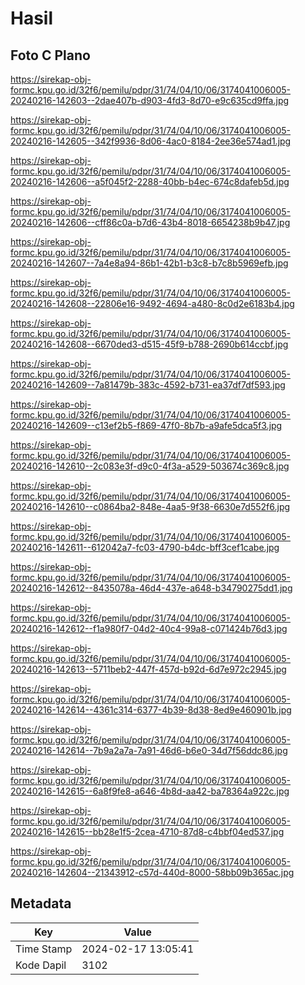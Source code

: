 # Hasil

## Foto C Plano

https://sirekap-obj-formc.kpu.go.id/32f6/pemilu/pdpr/31/74/04/10/06/3174041006005-20240216-142603--2dae407b-d903-4fd3-8d70-e9c635cd9ffa.jpg

https://sirekap-obj-formc.kpu.go.id/32f6/pemilu/pdpr/31/74/04/10/06/3174041006005-20240216-142605--342f9936-8d06-4ac0-8184-2ee36e574ad1.jpg

https://sirekap-obj-formc.kpu.go.id/32f6/pemilu/pdpr/31/74/04/10/06/3174041006005-20240216-142606--a5f045f2-2288-40bb-b4ec-674c8dafeb5d.jpg

https://sirekap-obj-formc.kpu.go.id/32f6/pemilu/pdpr/31/74/04/10/06/3174041006005-20240216-142606--cff86c0a-b7d6-43b4-8018-6654238b9b47.jpg

https://sirekap-obj-formc.kpu.go.id/32f6/pemilu/pdpr/31/74/04/10/06/3174041006005-20240216-142607--7a4e8a94-86b1-42b1-b3c8-b7c8b5969efb.jpg

https://sirekap-obj-formc.kpu.go.id/32f6/pemilu/pdpr/31/74/04/10/06/3174041006005-20240216-142608--22806e16-9492-4694-a480-8c0d2e6183b4.jpg

https://sirekap-obj-formc.kpu.go.id/32f6/pemilu/pdpr/31/74/04/10/06/3174041006005-20240216-142608--6670ded3-d515-45f9-b788-2690b614ccbf.jpg

https://sirekap-obj-formc.kpu.go.id/32f6/pemilu/pdpr/31/74/04/10/06/3174041006005-20240216-142609--7a81479b-383c-4592-b731-ea37df7df593.jpg

https://sirekap-obj-formc.kpu.go.id/32f6/pemilu/pdpr/31/74/04/10/06/3174041006005-20240216-142609--c13ef2b5-f869-47f0-8b7b-a9afe5dca5f3.jpg

https://sirekap-obj-formc.kpu.go.id/32f6/pemilu/pdpr/31/74/04/10/06/3174041006005-20240216-142610--2c083e3f-d9c0-4f3a-a529-503674c369c8.jpg

https://sirekap-obj-formc.kpu.go.id/32f6/pemilu/pdpr/31/74/04/10/06/3174041006005-20240216-142610--c0864ba2-848e-4aa5-9f38-6630e7d552f6.jpg

https://sirekap-obj-formc.kpu.go.id/32f6/pemilu/pdpr/31/74/04/10/06/3174041006005-20240216-142611--612042a7-fc03-4790-b4dc-bff3cef1cabe.jpg

https://sirekap-obj-formc.kpu.go.id/32f6/pemilu/pdpr/31/74/04/10/06/3174041006005-20240216-142612--8435078a-46d4-437e-a648-b34790275dd1.jpg

https://sirekap-obj-formc.kpu.go.id/32f6/pemilu/pdpr/31/74/04/10/06/3174041006005-20240216-142612--f1a980f7-04d2-40c4-99a8-c071424b76d3.jpg

https://sirekap-obj-formc.kpu.go.id/32f6/pemilu/pdpr/31/74/04/10/06/3174041006005-20240216-142613--5711beb2-447f-457d-b92d-6d7e972c2945.jpg

https://sirekap-obj-formc.kpu.go.id/32f6/pemilu/pdpr/31/74/04/10/06/3174041006005-20240216-142614--4361c314-6377-4b39-8d38-8ed9e460901b.jpg

https://sirekap-obj-formc.kpu.go.id/32f6/pemilu/pdpr/31/74/04/10/06/3174041006005-20240216-142614--7b9a2a7a-7a91-46d6-b6e0-34d7f56ddc86.jpg

https://sirekap-obj-formc.kpu.go.id/32f6/pemilu/pdpr/31/74/04/10/06/3174041006005-20240216-142615--6a8f9fe8-a646-4b8d-aa42-ba78364a922c.jpg

https://sirekap-obj-formc.kpu.go.id/32f6/pemilu/pdpr/31/74/04/10/06/3174041006005-20240216-142615--bb28e1f5-2cea-4710-87d8-c4bbf04ed537.jpg

https://sirekap-obj-formc.kpu.go.id/32f6/pemilu/pdpr/31/74/04/10/06/3174041006005-20240216-142604--21343912-c57d-440d-8000-58bb09b365ac.jpg


## Metadata

| Key        | Value               |
| ---------- | ------------------- |
| Time Stamp | 2024-02-17 13:05:41 |
| Kode Dapil | 3102                |



